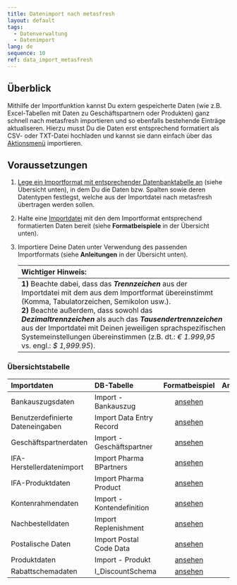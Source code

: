 ```yaml
---
title: Datenimport nach metasfresh
layout: default
tags:
  - Datenverwaltung
  - Datenimport
lang: de
sequence: 10
ref: data_import_metasfresh
---
```


## Überblick
Mithilfe der Importfunktion kannst Du extern gespeicherte Daten (wie z.B. Excel-Tabellen mit Daten zu Geschäftspartnern oder Produkten) ganz schnell nach metasfresh importieren und so ebenfalls bestehende Einträge aktualiseren. Hierzu musst Du die Daten erst entsprechend formatiert als CSV- oder TXT-Datei hochladen und kannst sie dann einfach über das [Aktionsmenü](AktionStarten) importieren.

## Voraussetzungen
1. [Lege ein Importformat mit entsprechender Datenbanktabelle an](Importformat_anlegen) (siehe Übersicht unten), in dem Du die Daten bzw. Spalten sowie deren Datentypen festlegst, welche aus der Importdatei nach metasfresh übertragen werden sollen.
1. Halte eine [Importdatei](Importdatei_nuetzliche_Hinweise) mit den dem Importformat entsprechend formatierten Daten bereit (siehe **Formatbeispiele** in der Übersicht unten).
1. Importiere Deine Daten unter Verwendung des passenden Importformats (siehe **Anleitungen** in der Übersicht unten).

   | **Wichtiger Hinweis:** |
   | :--- |
   | **1)** Beachte dabei, dass das ***Trennzeichen*** aus der Importdatei mit dem aus dem Importformat übereinstimmt (Komma, Tabulatorzeichen, Semikolon usw.).<br> **2)** Beachte außerdem, dass sowohl das ***Dezimaltrennzeichen*** als auch das ***Tausendertrennzeichen*** aus der Importdatei mit Deinen jeweiligen sprachspezifischen Systemeinstellungen übereinstimmen (z.B. dt.: *€ 1.999,95* vs. engl.: *$ 1,999.95*). |

### Übersichtstabelle

| Importdaten | DB-Tabelle | Formatbeispiel | Anleitung |
| :--- | :--- | :---: | :---: |
| Bankauszugsdaten | Import - Bankauszug | [ansehen](Importformat_Beispiel_Bankauszug) | [lesen](Bankauszugsdaten_importieren) |
| Benutzerdefinierte Dateneingaben | Import Data Entry Record | [ansehen](Importformat_Beispiel_Dateneingabe) | [lesen](Dateneingaben_importieren) |
| Geschäftspartnerdaten | Import - Geschäftspartner | [ansehen](Importformat_Beispiel_GPartner) | [lesen](GPartnerdaten_importieren) |
| IFA-Herstellerdatenimport | Import Pharma BPartners | [ansehen](Importformat_Beispiel_GPartner_Pharma) | [lesen](GPartnerdaten_importieren_Pharma) |
| IFA-Produktdaten | Import Pharma Product | [ansehen](Importformat_Beispiel_Produkt_Pharma) | [lesen](Produktdaten_importieren_Pharma) |
| Kontenrahmendaten | Import - Kontendefinition | [ansehen](Importformat_Beispiel_Kontenrahmen) | [lesen](Kontenrahmendaten_importieren) |
| Nachbestelldaten | Import Replenishment | [ansehen](Importformat_Beispiel_Nachbestellung) | [lesen](Nachbestelldaten_importieren) |
| Postalische Daten | Import Postal Code Data | [ansehen](Importformat_Beispiel_postalische_Daten) | [lesen](Postalische_Daten_importieren) |
| Produktdaten | Import - Produkt | [ansehen](Importformat_Beispiel_Produkt) | [lesen](Produktdaten_importieren) |
| Rabattschemadaten | I_DiscountSchema | [ansehen](Importformat_Beispiel_Rabattschema) | [lesen](Rabattschema_importieren) |
